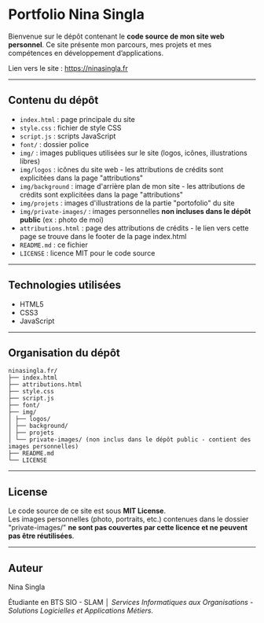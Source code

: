 # Portfolio Nina Singla

Bienvenue sur le dépôt contenant le **code source de mon site web personnel**. Ce site présente mon parcours, mes projets et mes compétences en développement d’applications.

Lien vers le site : https://ninasingla.fr

---

## Contenu du dépôt

- `index.html` : page principale du site  
- `style.css` : fichier de style CSS  
- `script.js` : scripts JavaScript
- `font/` : dossier police
- `img/` : images publiques utilisées sur le site (logos, icônes, illustrations libres)
- `img/logos` : icônes du site web - les attributions de crédits sont explicitées dans la page "attributions"
- `img/background` : image d'arrière plan de mon site - les attributions de crédits sont explicitées dans la page "attributions"
- `img/projets` : images d'illustrations de la partie "portofolio" du site
- `img/private-images/` : images personnelles **non incluses dans le dépôt public** (ex : photo de moi)
- `attributions.html` : page des attributions de crédits - le lien vers cette page se trouve dans le footer de la page index.html   
- `README.md` : ce fichier  
- `LICENSE` : licence MIT pour le code source

---

## Technologies utilisées

- HTML5
- CSS3
- JavaScript

---

## Organisation du dépôt

```
ninasingla.fr/
├── index.html
├── attributions.html
├── style.css
├── script.js
├── font/
├── img/
│ ├── logos/
│ ├── background/
│ ├── projets
│ └── private-images/ (non inclus dans le dépôt public - contient des images personnelles)
├── README.md
└── LICENSE
```
---

## License

Le code source de ce site est sous **MIT License**.  
Les images personnelles (photo, portraits, etc.) contenues dans le dossier "private-images/" **ne sont pas couvertes par cette licence et ne peuvent pas être réutilisées**.

---

## Auteur

Nina Singla  

Étudiante en BTS SIO - SLAM │ *Services Informatiques aux Organisations - Solutions Logicielles et Applications Métiers.*
